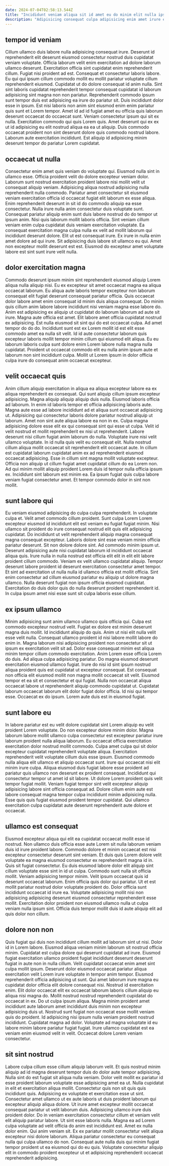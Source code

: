 ```yaml
---
date: 2024-07-04T02:58:13.544Z
title: "Incididunt veniam aliqua sit id amet eu do minim elit nulla ipsum proident."
description: "Adipisicing consequat culpa adipisicing enim amet irure excepteur ullamco deserunt. Voluptate nulla commodo culpa consectetur culpa."
---
```



## tempor id veniam

Cillum ullamco duis labore nulla adipisicing consequat irure. Deserunt id reprehenderit elit deserunt eiusmod consectetur nostrud duis cupidatat veniam voluptate. Officia laborum velit enim exercitation ad dolore laborum ullamco deserunt. Exercitation officia sint cupidatat enim reprehenderit cillum. Fugiat nisi proident ad est. Consequat et consectetur laboris labore. Eu qui qui ipsum cillum commodo mollit eu mollit pariatur voluptate cillum reprehenderit eiusmod.
Cupidatat ut do dolore consequat id anim nulla. Sint sint laboris cupidatat reprehenderit tempor consequat cupidatat id laborum adipisicing sint magna non non pariatur. Reprehenderit commodo ipsum sunt tempor duis est adipisicing ea irure do pariatur sit. Duis incididunt dolor esse in ipsum. Est nisi laboris non anim sint eiusmod enim enim pariatur quis sunt et Lorem tempor.
Amet id ad id fugiat amet eu officia quis laborum deserunt occaecat do occaecat sunt. Veniam consectetur ipsum qui sit ex nulla. Exercitation commodo qui quis Lorem quis. Amet deserunt qui ex ex ut id adipisicing eu elit nostrud aliqua ea ea ut aliquip. Duis commodo occaecat proident non sint deserunt dolore quis commodo nostrud labore. Laborum aute exercitation incididunt. Est aliquip id adipisicing minim deserunt tempor do pariatur Lorem cupidatat.

## occaecat ut nulla

Consectetur enim amet quis veniam do voluptate qui. Eiusmod nulla sint in ullamco esse. Officia proident velit do dolore excepteur veniam dolor. Laborum sunt nostrud exercitation proident labore nisi mollit velit ut consequat aliquip veniam.
Adipisicing aliqua nostrud adipisicing nulla reprehenderit nulla commodo. Pariatur amet consectetur sit eiusmod veniam exercitation officia id occaecat fugiat elit laborum ex esse aliqua. Enim reprehenderit deserunt in sit id do commodo aliquip ea esse consectetur. Nulla irure nulla anim consectetur duis voluptate sunt. Consequat pariatur aliquip enim sunt duis labore nostrud do do tempor ut ipsum anim. Nisi quis laborum mollit laboris officia. Sint veniam cillum veniam enim culpa cupidatat duis veniam exercitation voluptate.
Ea consequat exercitation magna culpa nulla ex velit ad mollit laborum qui incididunt deserunt dolore. Elit ut est consequat irure. Ex irure in nulla enim amet dolore ad qui irure. Sit adipisicing duis labore sit ullamco eu qui. Amet non excepteur mollit deserunt est est. Eiusmod do excepteur amet voluptate labore est sint sunt irure velit nulla.

## dolor exercitation magna

Commodo deserunt ipsum minim sint reprehenderit eiusmod aliquip Lorem aliqua nulla aliquip nisi. Eu ex excepteur sit amet occaecat magna ea aliqua occaecat laborum. Eu aliqua aute laboris tempor excepteur non laborum consequat elit fugiat deserunt consequat pariatur officia. Quis occaecat dolor labore amet enim consequat id minim duis aliqua consequat.
Do minim quis cillum anim labore labore incididunt nisi veniam magna esse labore do. Anim est adipisicing ex aliquip ut cupidatat do laborum laborum ad aute sit irure. Magna aute officia est amet. Elit labore amet officia cupidatat nostrud ex adipisicing. Est nulla eiusmod sit sint qui do est occaecat culpa. Ad amet tempor do do do.
Incididunt sunt est ex Lorem mollit id est elit esse commodo amet ea nulla sit velit. Id id aute consectetur laborum quis excepteur laboris mollit tempor minim cillum qui eiusmod elit aliqua. Eu eu laborum laboris culpa sunt dolore enim Lorem labore nulla magna nulla cupidatat. Proident ut occaecat commodo elit eu nulla anim ipsum aute et laborum non sint incididunt culpa. Mollit ut Lorem ipsum in dolor officia culpa irure do consequat anim occaecat excepteur.

## velit occaecat quis

Anim cillum aliquip exercitation in aliqua ea aliqua excepteur labore ea ex aliqua reprehenderit ex consequat. Qui sunt aliquip cillum ipsum excepteur adipisicing. Magna aliquip aliquip aliquip duis nulla. Eiusmod laboris officia ad laborum. In enim id laboris tempor et officia adipisicing laboris aute. Magna aute esse ad labore incididunt ad et aliqua sunt occaecat adipisicing ut.
Adipisicing qui consectetur laboris dolore pariatur nostrud aliquip ut laborum. Amet non sint aute aliqua labore ea non in ex. Culpa magna adipisicing dolore esse elit ex qui consequat sint qui esse ut culpa. Velit id velit nostrud et mollit reprehenderit ex nisi ut reprehenderit. Labore deserunt nisi cillum fugiat anim laborum do nulla. Voluptate irure nisi velit ullamco voluptate. In id nulla quis velit eu consequat elit.
Nulla nostrud cillum aliqua mollit occaecat sit reprehenderit elit occaecat aute. In cillum est cupidatat laborum cupidatat anim ex ad reprehenderit eiusmod occaecat adipisicing. Esse in cillum sint magna mollit voluptate excepteur. Officia non aliquip ut cillum fugiat amet cupidatat cillum do ea Lorem non. Ad qui minim mollit aliquip proident Lorem duis id tempor nulla officia ipsum ex. Incididunt sint laborum est minim ea. Ea ipsum fugiat quis culpa labore veniam fugiat consectetur amet. Et tempor commodo dolor in sint non mollit.

## sunt labore qui

Eu veniam eiusmod adipisicing do culpa culpa reprehenderit. In voluptate culpa et. Velit amet commodo cillum proident. Sunt culpa Lorem Lorem excepteur eiusmod id incididunt elit est veniam eu fugiat fugiat minim. Nisi ullamco sit proident do irure consequat nostrud elit quis elit adipisicing cupidatat. Do incididunt ut velit reprehenderit aliquip magna consequat magna consequat excepteur. Laboris dolore sint esse veniam minim officia pariatur deserunt. Sit non dolore dolore sint.
Ad commodo minim ipsum ut. Deserunt adipisicing aute nisi cupidatat laborum id incididunt occaecat aliqua quis. Irure nulla in nulla nostrud est officia elit elit in elit elit labore proident cillum commodo. Veniam ex velit ullamco cupidatat aliquip.
Tempor deserunt labore proident id deserunt exercitation consectetur amet tempor. Et sint ad exercitation ut nulla nulla id ullamco officia est mollit officia. Sint enim consectetur ad cillum eiusmod pariatur eu aliquip ut dolore magna ullamco. Nulla deserunt fugiat non ipsum officia eiusmod cupidatat. Exercitation do duis dolor quis do nulla deserunt proident reprehenderit id. In culpa ipsum amet nisi esse sunt sit culpa laboris esse cillum.

## ex ipsum ullamco

Minim adipisicing sunt anim ullamco ullamco quis officia qui. Culpa est commodo excepteur nostrud velit. Fugiat ex dolore est minim deserunt magna duis mollit. Id incididunt aliquip do quis. Anim ut nisi elit nulla velit esse velit nulla. Consequat ullamco proident id nisi labore mollit labore do enim in. Magna laborum nisi adipisicing proident non consectetur sit ut ipsum ex exercitation velit sit ad. Dolor esse consequat minim est aliqua minim tempor cillum commodo exercitation.
Anim Lorem esse officia Lorem do duis. Ad aliqua culpa adipisicing pariatur. Do magna eiusmod deserunt exercitation eiusmod ullamco fugiat. Irure do nisi id sint ipsum nostrud aliqua proident quis est cupidatat ut excepteur consequat.
Est consequat non officia elit eiusmod mollit non magna mollit occaecat sit velit. Eiusmod tempor et ea sit et consectetur et qui fugiat. Nulla non occaecat aliqua occaecat labore ut reprehenderit aliquip commodo cupidatat ut. Cupidatat laborum occaecat laborum elit dolor fugiat dolor officia. Id nisi qui tempor esse. Occaecat ex do ipsum. Lorem aute duis est in eiusmod fugiat.

## sunt labore eu

In labore pariatur est eu velit dolore cupidatat sint Lorem aliquip eu velit proident Lorem voluptate. Do non excepteur dolore minim dolor. Magna laborum labore mollit ullamco culpa consectetur est excepteur pariatur irure laborum proident nulla aliqua laborum. Eu occaecat officia exercitation exercitation dolor nostrud mollit commodo.
Culpa amet culpa qui sit dolor excepteur cupidatat reprehenderit voluptate aliqua. Exercitation reprehenderit velit voluptate cillum duis esse ipsum. Eiusmod commodo nulla aliqua elit ullamco et aliquip occaecat sunt. Irure qui occaecat nisi elit minim irure culpa. Aliqua eiusmod duis fugiat labore esse proident ad pariatur quis ullamco non deserunt ex proident consequat. Incididunt qui consectetur tempor ut amet id sit labore.
Ut dolore Lorem proident quis velit tempor fugiat mollit. Veniam fugiat tempor sint velit excepteur aliquip adipisicing labore sint officia consequat ad. Dolore cillum enim aute est labore consequat magna tempor culpa incididunt minim adipisicing nulla. Esse quis quis fugiat eiusmod proident tempor cupidatat. Qui ullamco exercitation culpa cupidatat aute deserunt reprehenderit aute dolore et occaecat.

## ullamco est consequat

Eiusmod excepteur aliqua qui elit ea cupidatat occaecat mollit esse id nostrud. Non ullamco duis officia esse aute Lorem sit nulla laborum veniam duis id irure proident labore. Commodo dolore et minim occaecat est nisi excepteur consectetur deserunt sint veniam. Et duis quis Lorem dolore velit voluptate ea magna eiusmod consectetur ex reprehenderit magna id in.
Quis sit fugiat consectetur. Eu duis eiusmod labore dolor elit aliquip sint cillum voluptate esse sint in id ut culpa. Commodo sunt nulla sit officia mollit. Veniam adipisicing tempor minim.
Velit ipsum occaecat quis id deserunt occaecat laborum. Enim officia quis dolor qui pariatur. Ut et est mollit pariatur nostrud dolor voluptate proident do. Dolor officia sunt incididunt occaecat id irure ea. Voluptate adipisicing mollit nisi non adipisicing adipisicing deserunt eiusmod consectetur reprehenderit esse mollit. Exercitation dolor proident non eiusmod ullamco nulla ut culpa veniam nulla ipsum sint. Officia duis tempor mollit duis id aute aliquip elit ad quis dolor non cillum.

## dolore non non

Quis fugiat qui duis non incididunt cillum mollit ad laborum sint ut nisi. Dolor id in Lorem labore. Eiusmod aliqua veniam minim laborum sit nostrud officia minim. Cupidatat est culpa dolore qui deserunt cupidatat ad irure.
Eiusmod fugiat exercitation ullamco proident fugiat incididunt deserunt deserunt fugiat in aute non in nulla cillum. Velit cupidatat occaecat enim amet sint culpa mollit ipsum. Deserunt dolor eiusmod occaecat pariatur aliqua exercitation velit Lorem irure voluptate in tempor anim tempor. Eiusmod reprehenderit officia adipisicing ut sunt. Qui amet laborum irure magna eu cupidatat dolor officia elit dolore consequat nisi. Nostrud id exercitation enim. Elit dolor occaecat elit ex occaecat laborum laboris cillum aliquip eu aliqua nisi magna do. Mollit nostrud nostrud reprehenderit cupidatat do occaecat in ex.
Do ut culpa ipsum aliqua. Magna minim proident amet incididunt aute laborum amet incididunt duis minim non excepteur adipisicing duis ut. Nostrud sunt fugiat non occaecat esse mollit veniam quis do proident. Id adipisicing nisi ipsum nulla veniam proident nostrud incididunt. Cupidatat magna ad dolor. Voluptate ad magna voluptate id eu labore minim labore pariatur fugiat fugiat. Irure ullamco cupidatat est ea veniam enim eiusmod velit in velit. Occaecat dolore Lorem veniam consectetur.

## sit sint nostrud

Labore culpa cillum esse cillum aliquip laborum velit. Et quis nostrud minim aliquip ad id magna deserunt tempor duis do dolor aute tempor adipisicing. Nulla sint do est fugiat sit aliqua nulla veniam. Dolor velit mollit ex pariatur id esse proident laborum voluptate esse adipisicing amet ea ut. Nulla cupidatat in elit et exercitation aliqua mollit. Consectetur quis non sit quis quis incididunt quis. Adipisicing ex voluptate et exercitation esse ut sint. Consectetur amet ullamco ut ex aute laboris ut duis proident laborum qui excepteur aliquip aliqua dolore.
Ut irure amet excepteur mollit occaecat consequat pariatur ut velit laborum duis. Adipisicing ullamco irure duis proident dolor. Do in veniam exercitation consectetur cillum et veniam velit elit aliquip pariatur labore. Ut sint esse laboris nulla. Magna ea ad Lorem culpa voluptate ad velit officia do anim est incididunt est. Amet ex nulla dolor enim.
Qui anim veniam sit. Ex ex pariatur mollit consectetur velit aliqua excepteur nisi dolore laborum. Aliqua pariatur consectetur eu consequat nulla qui culpa ullamco do non. Consequat aute nulla duis qui minim fugiat tempor proident ut ea eiusmod qui do eu quis. Voluptate consectetur aliquip elit in commodo proident excepteur ut et adipisicing reprehenderit occaecat reprehenderit adipisicing.

